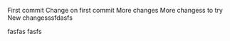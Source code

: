First commit
Change on first commit
More changes
More changess to try
New changesssfdasfs

fasfas
fasfs
